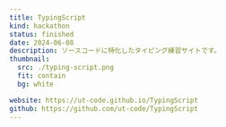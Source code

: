```yaml
---
title: TypingScript
kind: hackathon
status: finished
date: 2024-06-08
description: ソースコードに特化したタイピング練習サイトです。
thumbnail:
  src: ./typing-script.png
  fit: contain
  bg: white

website: https://ut-code.github.io/TypingScript
github: https://github.com/ut-code/TypingScript
---
```

